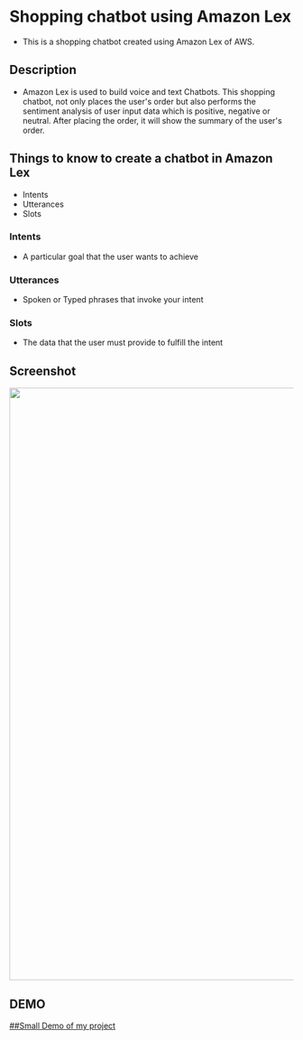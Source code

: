 # Shopping chatbot using Amazon Lex
+ This is a shopping chatbot created using Amazon Lex of AWS.

## Description 
+ Amazon Lex is used to build voice and text Chatbots. This shopping chatbot, not only places the user's order but also performs the sentiment analysis of user input data which is positive, negative or neutral. After placing the order, it will show the summary of the user's order.

## Things to know to create a chatbot in Amazon Lex
+ Intents
+ Utterances
+ Slots

### Intents
+ A particular goal that the user wants to achieve
### Utterances
+ Spoken or Typed phrases that invoke your intent
### Slots
+ The data that the user must provide to fulfill the intent

## Screenshot
<img src="https://nivethitha167.000webhostapp.com/awsimage_new.JPG" width="1050">

## DEMO
[##Small Demo of my project](https://nivethitha167.000webhostapp.com/Amazon%20Lex%20-%20Google%20Chrome%202020-09-03%2023-45-25.mp4)

